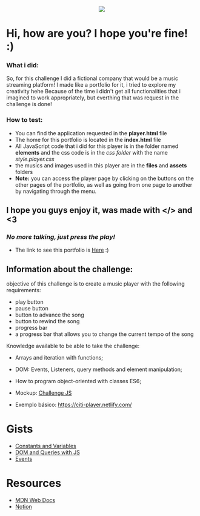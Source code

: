 <p align=center>
<img src="https://i.imgur.com/jOeqrIs.png"/>
</p>


# Hi, how are you? I hope you're fine! :)

### What i did: 
So, for this challenge I did a fictional company that would be a music streaming platform! 
I made like a portfolio for it, i tried to explore my creativity hehe
Because of the time i didn't get all functionalities that i imagined to work appropriately, but everthing that was request in the challenge is done!  

### How to test:
- You can find the application requested in the **player.html** file 
- The home for this portfolio is located in the **index.html** file
- All JavaScript code that i did for this player is in the folder named **elements** and the css code is in the *css folder* with the name *style.player.css*
- the musics and images used in this player are in the **files** and **assets** folders
- **Note:** you can access the player page by clicking on the buttons on the other pages of the portfolio, as well as going from one page to another by navigating through the menu. 


## I hope you guys enjoy it, was made with </> and <3

### *No more talking, just press the play!*

- The link to see this portfolio is [Here](https://shellyda.github.io/Music-Player-js/) :)


## Information about the challenge:
objective of this challenge is to create a music player with the following requirements:
 
 - play button
 - pause button
 - button to advance the song
 - button to rewind the song
 - progress bar
 - a progress bar that allows you to change the current tempo of the song

Knowledge available to be able to take the challenge:

- Arrays and iteration with functions;
- DOM: Events, Listeners, query methods and element manipulation;
- How to program object-oriented with classes ES6;

- Mockup: [Challenge JS](https://www.figma.com/file/UWCyOMrpFhyrVDiYHDS3By/desafio-js?node-id=0%3A1)
- Exemplo básico: https://citi-player.netlify.com/


# Gists
- [Constants and Variables](https://gist.github.com/jrmmendes/51c5e833860fdc942d7f3e5f1fb17d3a#file-const-var-let-md)
- [DOM and Queries with JS](https://gist.github.com/jrmmendes/51c5e833860fdc942d7f3e5f1fb17d3a#file-document-object-model-md)
- [Events](https://gist.github.com/jrmmendes/51c5e833860fdc942d7f3e5f1fb17d3a#file-events-md)

# Resources
- [MDN Web Docs](https://developer.mozilla.org/pt-BR)
- [Notion](https://www.notion.so/Js-2-a66831b9b73c4ecd8f4c4d3e8ce41f51)
